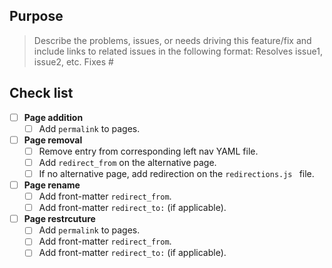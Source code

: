 ## Purpose
> Describe the problems, issues, or needs driving this feature/fix and include links to related issues in the following format: Resolves issue1, issue2, etc.
> Fixes #

## Check list

- [ ] **Page addition**
  - [ ] Add `permalink` to pages.

- [ ] **Page removal**
  - [ ] Remove entry from corresponding left nav YAML file.
  - [ ] Add `redirect_from` on the alternative page.
  - [ ] If no alternative page, add redirection on the `redirections.js ` file.

- [ ] **Page rename**
  - [ ] Add front-matter `redirect_from`.
  - [ ] Add front-matter `redirect_to:` (if applicable).

- [ ] **Page restrcuture**
  - [ ] Add `permalink` to pages.
  - [ ] Add front-matter `redirect_from`.
  - [ ] Add front-matter `redirect_to:` (if applicable).
